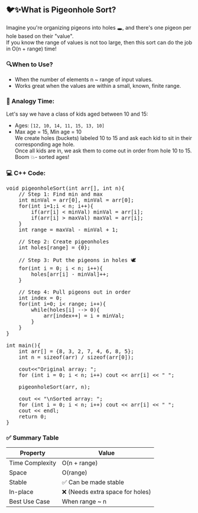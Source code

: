 ## 🐦✨What is Pigeonhole Sort?
Imagine you're organizing pigeons into holes 🕳️, and there's one pigeon per hole based on their "value".<br>
If you know the range of values is not too large, then this sort can do the job in O(n + range) time!

### 🔍When to Use?
- When the number of elements n ~ range of input values.
- Works great when the values are within a small, known, finite range.

### 🧠 Analogy Time:
Let's say we have a class of kids aged between 10 and 15:
- Ages: `[12, 10, 14, 11, 15, 13, 10]`
- Max age = 15, Min age = 10<br>
We create holes (buckets) labeled 10 to 15 and ask each kid to sit in their corresponding age hole.<br>
Once all kids are in, we ask them to come out in order from hole 10 to 15.<br>
Boom 💥- sorted ages!

### 💻 C++ Code:
<pre>
void pigeonholeSort(int arr[], int n){
    // Step 1: Find min and max
    int minVal = arr[0], minVal = arr[0];
    for(int i=1;i < n; i++){
        if(arr[i] < minVal) minVal = arr[i];
        if(arr[i] > maxVal) maxVal = arr[i];
    }
    int range = maxVal - minVal + 1;

    // Step 2: Create pigeonholes
    int holes[range] = {0};

    // Step 3: Put the pigeons in holes 🕊️
    for(int i = 0; i < n; i++){
        holes[arr[i] - minVal]++;
    }

    // Step 4: Pull pigeons out in order
    int index = 0;
    for(int i=0; i< range; i++){
        while(holes[i] --> 0){
            arr[index++] = i + minVal;
        }
    }
}

int main(){
    int arr[] = {8, 3, 2, 7, 4, 6, 8, 5};
    int n = sizeof(arr) / sizeof(arr[0]);

    cout<<"Original array: ";
    for (int i = 0; i < n; i++) cout << arr[i] << " ";

    pigeonholeSort(arr, n);

    cout << "\nSorted array: ";
    for (int i = 0; i < n; i++) cout << arr[i] << " ";
    cout << endl;
    return 0;
}
</pre>

### ✅ Summary Table
| Property | Value |
| -------- | ----- |
| Time Complexity | O(n + range) |
| Space | O(range) |
| Stable | ✅ Can be made stable |
| In-place | ❌ (Needs extra space for holes) |
| Best Use Case | When range ~ n |